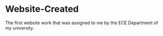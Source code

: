 # Website-Created
The first website work that was assigned to me by the ECE Department of my university.
